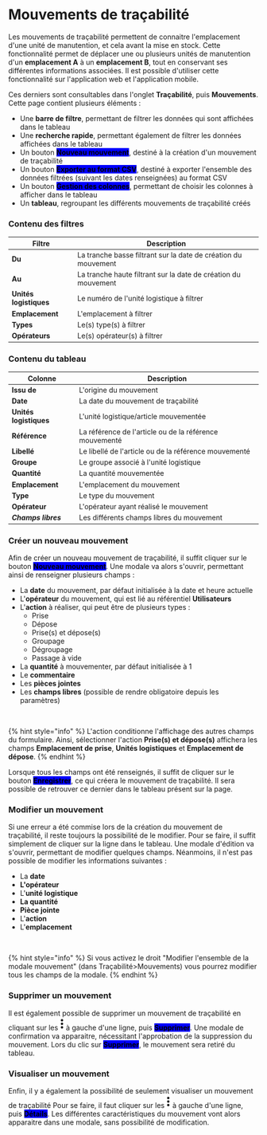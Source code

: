 # Mouvements de traçabilité

Les mouvements de traçabilité permettent de connaitre l'emplacement d'une unité de manutention, et cela avant la mise en stock. Cette fonctionnalité permet de déplacer une ou plusieurs unités de manutention d'un **emplacement A** à un **emplacement B**, tout en conservant ses différentes informations associées. Il est possible d'utiliser cette fonctionnalité sur l'application web et l'application mobile.

Ces derniers sont consultables dans l'onglet **Traçabilité**, puis **Mouvements**. Cette page contient plusieurs éléments :&#x20;

* Une **barre de filtre**, permettant de filtrer les données qui sont affichées dans le tableau
* Une **recherche rapide**, permettant également de filtrer les données affichées dans le tableau
* Un bouton <mark style="background-color:blue;">**Nouveau mouvement**</mark>, destiné à la création d'un mouvement de traçabilité
* Un bouton <mark style="background-color:blue;">**Exporter au format CSV**</mark>, destiné à exporter l'ensemble des données filtrées (suivant les dates renseignées) au format CSV
* Un bouton <mark style="background-color:blue;">**Gestion des colonnes**</mark>, permettant de choisir les colonnes à afficher dans le tableau
* Un **tableau**, regroupant les différents mouvements de traçabilité créés

### Contenu des filtres

| Filtre                 | Description                                                    |
| ---------------------- | -------------------------------------------------------------- |
| **Du**                 | La tranche basse filtrant sur la date de création du mouvement |
| **Au**                 | La tranche haute filtrant sur la date de création du mouvement |
| **Unités logistiques** | Le numéro de l'unité logistique à filtrer                      |
| **Emplacement**        | L'emplacement à filtrer                                        |
| **Types**              | Le(s) type(s) à filtrer                                        |
| **Opérateurs**         | Le(s) opérateur(s) à filtrer                                   |

### Contenu du tableau

| Colonne                | Description                                             |
| ---------------------- | ------------------------------------------------------- |
| **Issu de**            | L'origine du mouvement                                  |
| **Date**               | La date du mouvement de traçabilité                     |
| **Unités logistiques** | L'unité logistique/article mouvementée                  |
| **Référence**          | La référence de l'article ou de la référence mouvementé |
| **Libellé**            | Le libellé de l'article ou de la référence mouvementé   |
| **Groupe**             | Le groupe associé à l'unité logistique                  |
| **Quantité**           | La quantité mouvementée                                 |
| **Emplacement**        | L'emplacement du mouvement                              |
| **Type**               | Le type du mouvement                                    |
| **Opérateur**          | L'opérateur ayant réalisé le mouvement                  |
| _**Champs libres**_    | Les différents champs libres du mouvement               |

### Créer un nouveau mouvement

Afin de créer un nouveau mouvement de traçabilité, il suffit cliquer sur le bouton <mark style="background-color:blue;">**Nouveau mouvement**</mark>. Une modale va alors s'ouvrir, permettant ainsi de renseigner plusieurs champs :&#x20;

* La **date** du mouvement, par défaut initialisée à la date et heure actuelle
* L'**opérateur** du mouvement, qui est lié au référentiel **Utilisateurs**
* L'**action** à réaliser, qui peut être de plusieurs types :&#x20;
  * Prise
  * Dépose
  * Prise(s) et dépose(s)
  * Groupage
  * Dégroupage
  * Passage à vide
* La **quantité** à mouvementer, par défaut initialisée à 1
* Le **commentaire**
* Les **pièces jointes**
* Les **champs libres** (possible de rendre obligatoire depuis les paramètres)

<figure><img src="../../.gitbook/assets/Capture d’écran 2025-08-14 à 12.20.51 (1).png" alt=""><figcaption></figcaption></figure>

{% hint style="info" %}
L'action conditionne l'affichage des autres champs du formulaire. Ainsi, sélectionner l'action **Prise(s) et dépose(s)** affichera les champs **Emplacement de prise**, **Unités logistiques** et **Emplacement de dépose**.
{% endhint %}

Lorsque tous les champs ont été renseignés, il suffit de cliquer sur le bouton <mark style="background-color:blue;">**Enregistrer**</mark>, ce qui créera le mouvement de traçabilité. Il sera possible de retrouver ce dernier dans le tableau présent sur la page.

### Modifier un mouvement

Si une erreur a été commise lors de la création du mouvement de traçabilité, il reste toujours la possibilité de le modifier. Pour se faire, il suffit simplement de cliquer sur la ligne dans le tableau. Une modale d'édition va s'ouvrir, permettant de modifier quelques champs. Néanmoins, il n'est pas possible de modifier les informations suivantes :&#x20;

* La **date**
* **L'opérateur**
* L'**unité logistique**
* **La quantité**
* **Pièce jointe**
* L'**action**
* L'**emplacement**

<figure><img src="../../.gitbook/assets/Capture d’écran 2025-08-14 à 13.47.48.png" alt=""><figcaption></figcaption></figure>

{% hint style="info" %}
Si vous activez le droit "Modifier l'ensemble de la modale mouvement" (dans Traçabilité>Mouvements) vous pourrez modifier tous les champs de la modale.
{% endhint %}

### Supprimer un mouvement

Il est également possible de supprimer un mouvement de traçabilité en cliquant sur les<img src="../../.gitbook/assets/3-points.png" alt="" data-size="line">à gauche d'une ligne, puis <mark style="background-color:blue;">**Supprimer**</mark>. Une modale de confirmation va apparaitre, nécessitant l'approbation de la suppression du mouvement. Lors du clic sur <mark style="background-color:blue;">**Supprimer**</mark>, le mouvement sera retiré du tableau.

### Visualiser un mouvement

Enfin, il y a également la possibilité de seulement visualiser un mouvement de traçabilité Pour se faire, il faut cliquer sur les<img src="../../.gitbook/assets/3-points.png" alt="" data-size="line">à gauche d'une ligne, puis <mark style="background-color:blue;">**Détails**</mark>. Les différentes caractéristiques du mouvement vont alors apparaitre dans une modale, sans possibilité de modification.

<figure><img src="../../.gitbook/assets/Capture d’écran 2025-08-14 à 13.52.23.png" alt=""><figcaption></figcaption></figure>
